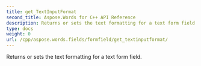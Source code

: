 ```yaml
---
title: get_TextInputFormat
second_title: Aspose.Words for C++ API Reference
description: Returns or sets the text formatting for a text form field. 
type: docs
weight: 0
url: /cpp/aspose.words.fields/formfield/get_textinputformat/
---
```


Returns or sets the text formatting for a text form field. 

